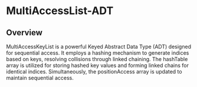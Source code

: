 # MultiAccessList-ADT

## Overview
MultiAccessKeyList is a powerful Keyed Abstract Data Type (ADT) designed for sequential access. It employs a hashing mechanism to generate indices based on keys, resolving collisions through linked chaining. The hashTable array is utilized for storing hashed key values and forming linked chains for identical indices. Simultaneously, the positionAccess array is updated to maintain sequential access.
